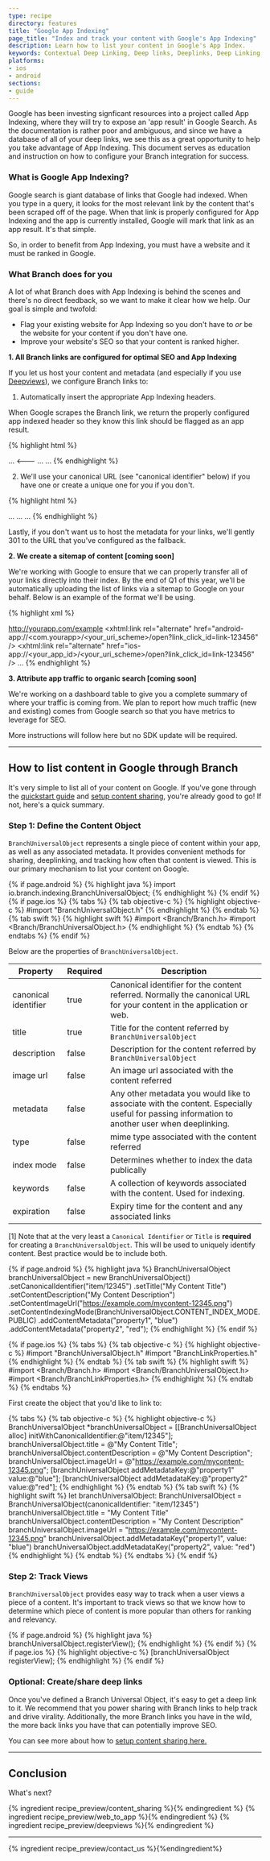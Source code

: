```yaml
---
type: recipe
directory: features
title: "Google App Indexing"
page_title: "Index and track your content with Google's App Indexing"
description: Learn how to list your content in Google's App Index.
keywords: Contextual Deep Linking, Deep links, Deeplinks, Deep Linking, Deeplinking, Deferred Deep Linking, Deferred Deeplinking, iOS9, iOS 9, Apple Spotlight Search
platforms:
- ios
- android
sections:
- guide
---
```


Google has been investing signficant resources into a project called App Indexing, where they will try to expose an 'app result' in Google Search. As the documentation is rather poor and ambiguous, and since we have a database of all of your deep links, we see this as a great opportunity to help you take advantage of App Indexing. This document serves as education and instruction on how to configure your Branch integration for success.

### What is Google App Indexing?

Google search is giant database of links that Google had indexed. When you type in a query, it looks for the most relevant link by the content that's been scraped off of the page. When that link is properly configured for App Indexing and the app is currently installed, Google will mark that link as an app result. It's that simple.

So, in order to benefit from App Indexing, you must have a website and it must be ranked in Google.

### What Branch does for you

A lot of what Branch does with App Indexing is behind the scenes and there's no direct feedback, so we want to make it clear how we help. Our goal is simple and twofold:

- Flag your existing website for App Indexing so you don't have to *or* be the website for your content if you don't have one.
- Improve your website's SEO so that your content is ranked higher.

**1. All Branch links are configured for optimal SEO and App Indexing**

If you let us host your content and metadata (and especially if you use [Deepviews](https://dev.branch.io/recipes/deepviews/)), we configure Branch links to:

1) Automatically insert the appropriate App Indexing headers.

When Google scrapes the Branch link, we return the properly configured app indexed header so they know this link should be flagged as an app result.

{% highlight html %}
<html>
<head>
  ...
  <---
  <link rel="alternate" href="android-app://<com.yourapp>/<your_uri_scheme>/open?link_click_id=link-123456" />
  <link rel="alternate" href="ios-app://<your_app_id>/<your_uri_scheme>/open?link_click_id=link-123456" />
  ...
</head>
<body> … </body>
{% endhighlight %}

2) We'll use your canonical URL (see "canonical identifier" below) if you have one or create a unique one for you if you don't.

{% highlight html %}
<html>
<head>
  ...
  <link rel="canonical" href="http://yourapp.com/article/feburary/2014/123512" />
  ...
</head>
<body> … </body>
{% endhighlight %}

Lastly, if you don't want us to host the metadata for your links, we'll gently 301 to the URL that you've configured as the fallback.

**2. We create a sitemap of content [coming soon]**

We're working with Google to ensure that we can properly transfer all of your links directly into their index. By the end of Q1 of this year, we'll be automatically uploading the list of links via a sitemap to Google on your behalf. Below is an example of the format we'll be using.

{% highlight xml %}
<?xml version="1.0" encoding="UTF-8" ?>
<urlset xmlns="http://www.sitemaps.org/schemas/sitemap/0.9"
 xmlns:xhtml="http://www.w3.org/1999/xhtml">
<url>
  <loc>http://yourapp.com/example</loc>
  <xhtml:link rel="alternate" href="android-app://<com.yourapp>/<your_uri_scheme>/open?link_click_id=link-123456" />
  <xhtml:link rel="alternate" href="ios-app://<your_app_id>/<your_uri_scheme>/open?link_click_id=link-123456" />
...
</urlset>
{% endhighlight %}

**3. Attribute app traffic to organic search [coming soon]**

We're working on a dashboard table to give you a complete summary of where your traffic is coming from. We plan to report how much traffic (new and existing) comes from Google search so that you have metrics to leverage for SEO.

More instructions will follow here but no SDK update will be required.

-----

## How to list content in Google through Branch

It's very simple to list all of your content on Google. If you've gone through the [quickstart guide](https://dev.branch.io/recipes/quickstart_guide/) and [setup content sharing](https://dev.branch.io/recipes/content_sharing/), you're already good to go! If not, here's a quick summary.

### Step 1: Define the Content Object

`BranchUniversalObject` represents a single piece of content within your app, as well as any associated metadata. It provides convenient methods for sharing, deeplinking, and tracking how often that content is viewed. This is our primary mechanism to list your content on Google.

{% if page.android %}
{% highlight java %}
import io.branch.indexing.BranchUniversalObject;
{% endhighlight %}
{% endif %}
{% if page.ios %}
{% tabs %}
{% tab objective-c %}
{% highlight objective-c %}
#import "BranchUniversalObject.h"
{% endhighlight %}
{% endtab %}
{% tab swift %}
{% highlight swift %}
#import <Branch/Branch.h>
#import <Branch/BranchUniversalObject.h>
{% endhighlight %}
{% endtab %}
{% endtabs %}
{% endif %}

Below are the properties of `BranchUniversalObject`.

| Property | Required | Description
| --- | --- | ---
| canonical identifier | true | Canonical identifier for the content referred. Normally the canonical URL for your content in the application or web.
| title | true | Title for the content referred by `BranchUniversalObject`
| description | false | Description for the content referred by `BranchUniversalObject`
| image url | false | An image url associated with the content referred
| metadata | false | Any other metadata you would like to associate with the content. Especially useful for passing information to another user when deeplinking.
| type | false | mime type associated with the content referred
| index mode | false | Determines whether to index the data publically
| keywords | false | A collection of keywords associated with the content. Used for indexing.
| expiration | false | Expiry time for the content and any associated links

[1] Note that at the very least a `Canonical Identifier` or `Title` is **required** for creating a `BranchUniversalObject`. This will be used to uniquely identify content. Best practice would be to include both.

{% if page.android %}
{% highlight java %}
 BranchUniversalObject branchUniversalObject = new BranchUniversalObject()
                .setCanonicalIdentifier("item/12345")
                .setTitle("My Content Title")
                .setContentDescription("My Content Description")
                .setContentImageUrl("https://example.com/mycontent-12345.png")
                .setContentIndexingMode(BranchUniversalObject.CONTENT_INDEX_MODE.PUBLIC)
                .addContentMetadata("property1", "blue")
                .addContentMetadata("property2", "red");
{% endhighlight %}
{% endif %}

{% if page.ios %}
{% tabs %}
{% tab objective-c %}
{% highlight objective-c %}
#import "BranchUniversalObject.h"
#import "BranchLinkProperties.h"
{% endhighlight %}
{% endtab %}
{% tab swift %}
{% highlight swift %}
#import <Branch/Branch.h>
#import <Branch/BranchUniversalObject.h>
#import <Branch/BranchLinkProperties.h>
{% endhighlight %}
{% endtab %}
{% endtabs %}

First create the object that you'd like to link to:

{% tabs %}
{% tab objective-c %}
{% highlight objective-c %}
BranchUniversalObject *branchUniversalObject = [[BranchUniversalObject alloc] initWithCanonicalIdentifier:@"item/12345"];
branchUniversalObject.title = @"My Content Title";
branchUniversalObject.contentDescription = @"My Content Description";
branchUniversalObject.imageUrl = @"https://example.com/mycontent-12345.png";
[branchUniversalObject addMetadataKey:@"property1" value:@"blue"];
[branchUniversalObject addMetadataKey:@"property2" value:@"red"];
{% endhighlight %}
{% endtab %}
{% tab swift %}
{% highlight swift %}
let branchUniversalObject: BranchUniversalObject = BranchUniversalObject(canonicalIdentifier: "item/12345")
branchUniversalObject.title = "My Content Title"
branchUniversalObject.contentDescription = "My Content Description"
branchUniversalObject.imageUrl = "https://example.com/mycontent-12345.png"
branchUniversalObject.addMetadataKey("property1", value: "blue")
branchUniversalObject.addMetadataKey("property2", value: "red")
{% endhighlight %}
{% endtab %}
{% endtabs %}
{% endif %}

### Step 2: Track Views

`BranchUniversalObject` provides easy way to track when a user views a piece of a content. It's important to track views so that we know how to determine which piece of content is more popular than others for ranking and relevancy.

{% if page.android %}
{% highlight java %}
branchUniversalObject.registerView();
{% endhighlight %}
{% endif %}
{% if page.ios %}
{% highlight objective-c %}
[branchUniversalObject registerView];
{% endhighlight %}
{% endif %}

### Optional: Create/share deep links

Once you've defined a Branch Universal Object, it's easy to get a deep link to it. We recommend that you power sharing with Branch links to help track and drive virality. Additionally, the more Branch links you have in the wild, the more back links you have that can potentially improve SEO.

You can see more about how to [setup content sharing here.](https://dev.branch.io/recipes/content_sharing/)

-----

## Conclusion

What's next?

{% ingredient recipe_preview/content_sharing %}{% endingredient %}
{% ingredient recipe_preview/web_to_app %}{% endingredient %}
{% ingredient recipe_preview/deepviews %}{% endingredient %}

-----

{% ingredient recipe_preview/contact_us %}{%endingredient%}